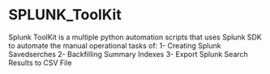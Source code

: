 # SPLUNK_ToolKit
Splunk ToolKit is a multiple python automation scripts that uses Splunk SDK to automate the manual operational tasks of: 
    1- Creating Splunk Savedserches
    2- Backfilling Summary Indexes
    3- Export Splunk Search Results to CSV File 
